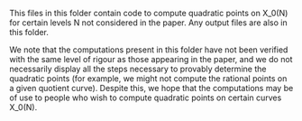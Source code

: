 This files in this folder contain code to compute quadratic points on X_0(N) for certain levels N not considered in the paper.
Any output files are also in this folder.

We note that the computations present in this folder have not been verified with the same level of rigour as those appearing in the paper, and we do not necessarily display all the steps necessary to provably determine the quadratic points (for example, we might not compute the rational points on a given quotient curve).
Despite this, we hope that the computations may be of use to people who wish to compute quadratic points on certain curves X_0(N).
